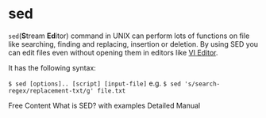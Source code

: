 # sed

`sed`(**S**tream **Ed**itor) command in UNIX can perform lots of functions on file like searching, finding and replacing, insertion or deletion. By using SED you can edit files even without opening them in editors like [VI Editor](https://www.redhat.com/sysadmin/introduction-vi-editor).

It has the following syntax:

`$ sed [options].. [script] [input-file]` e.g. `$ sed 's/search-regex/replacement-txt/g' file.txt`

<ResourceGroupTitle>Free Content</ResourceGroupTitle>
<BadgeLink colorScheme='yellow' badgeText='Read' href='https://www.geeksforgeeks.org/sed-command-in-linux-unix-with-examples/'>What is SED? with examples</BadgeLink>
<BadgeLink colorScheme='yellow' badgeText='Manual' href='https://www.gnu.org/software/sed/manual/sed.html'>Detailed Manual</BadgeLink>

